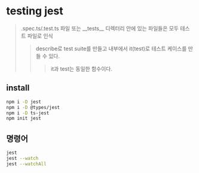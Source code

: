 # testing jest

> .spec.ts/.test.ts 파일 또는 \_\_tests\_\_ 디렉터리 안에 있는 파일들은 모두 테스트 파일로 인식
>
> > describe로 test suite를 만들고 내부에서 it(test)로 테스트 케이스를 만들 수 있다.
> >
> > > it과 test는 동일한 함수이다.

## install

```sh
npm i -D jest
npm i -D @types/jest
npm i -D ts-jest
npm init jest
```

## 명령어

```sh
jest
jest --watch
jest --watchAll
```
